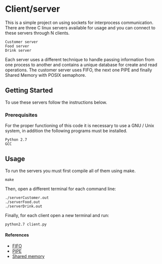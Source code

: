 # Client/server

This is a simple project on using sockets for interprocess communication. There are three C linux servers available for usage and you can connect to these servers through N clients.

```
Customer server
Food server
Drink server
```

Each server uses a different technique to handle passing information from one process to another and contains a unique database for create and read operations. The customer server uses FIFO, the next one PIPE and finally Shared Memory with POSIX semaphore.

## Getting Started

To use these servers follow the instructions below.

### Prerequisites

For the proper functioning of this code it is necessary to use a GNU / Unix system, in addition the following programs must be installed.

```
Python 2.7
GCC
```

## Usage

To run the servers you must first compile all of them using make.

```
make
```

Then, open a different terminal for each command line:

```
./serverCustomer.out
./serverFood.out
./serverDrink.out
```

Finally, for each client open a new terminal and run:

```
python2.7 client.py
```

#### References

- [FIFO](https://www.geeksforgeeks.org/named-pipe-fifo-example-c-program/)
- [PIPE](https://www.geeksforgeeks.org/c-program-demonstrate-fork-and-pipe/)
- [Shared memory](https://stackoverflow.com/questions/5656530/how-to-use-shared-memory-with-linux-in-c)
